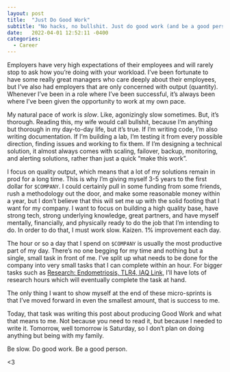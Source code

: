 ```yaml
---
layout: post
title:  "Just Do Good Work"
subtitle: "No hacks, no bullshit. Just do good work (and be a good person)."
date:   2022-04-01 12:52:11 -0400
categories:
  - Career
---
```


Employers have very high expectations of their employees and will rarely stop to ask how you’re doing with your workload. I’ve been fortunate to have some really great managers who care deeply about their employees, but I’ve also had employers that are only concerned with output (quantity). Whenever I’ve been in a role where I’ve been successful, it’s always been where I’ve been given the opportunity to work at my own pace.

My natural pace of work is _slow_. Like, agonizingly slow sometimes. But, it’s thorough. Reading this, my wife would call bullshit, because I’m anything but thorough in my day-to-day life, but it’s true. If I’m writing code, I’m also writing documentation. If I’m building a lab, I’m testing it from every possible direction, finding issues and working to fix them. If I’m designing a technical solution, it almost always comes with scaling, failover, backup, monitoring, and alerting solutions, rather than just a quick “make this work”.

I focus on quality output, which means that a lot of my solutions remain in prod for a long time. This is why I’m giving myself 3-5 years to the first dollar for `$COMPANY`. I could certainly pull in some funding from some friends, rush a methodology out the door, and make some reasonable money within a year, but I don’t believe that this will set me up with the solid footing that I want for my company. I want to focus on building a high quality base, have strong tech, strong underlying knowledge, great partners, and have myself mentally, financially, and physically ready to do the job that I’m intending to do. In order to do that, I must work slow. Kaizen. 1% improvement each day. 

The hour or so a day that I spend on `$COMPANY` is usually the most productive part of my day. There’s no one begging for my time and nothing but a single, small task in front of me. I’ve split up what needs to be done for the company into very small tasks that I can complete within an hour. For bigger tasks such as [Research: Endometriosis, TLR4, IAQ Link](https://github.com/wesdottoday/iaq-consultancy/issues/4), I’ll have lots of research hours which will eventually complete the task at hand. 

The only thing I want to show myself at the end of these micro-sprints is that I’ve moved forward in even the smallest amount, that is success to me.

Today, that task was writing this post about producing Good Work and what that means to me. Not because you need to read it, but because I needed to write it. Tomorrow, well tomorrow is Saturday, so I don’t plan on doing anything but being with my family. 

Be slow. Do good work. Be a good person.

<3